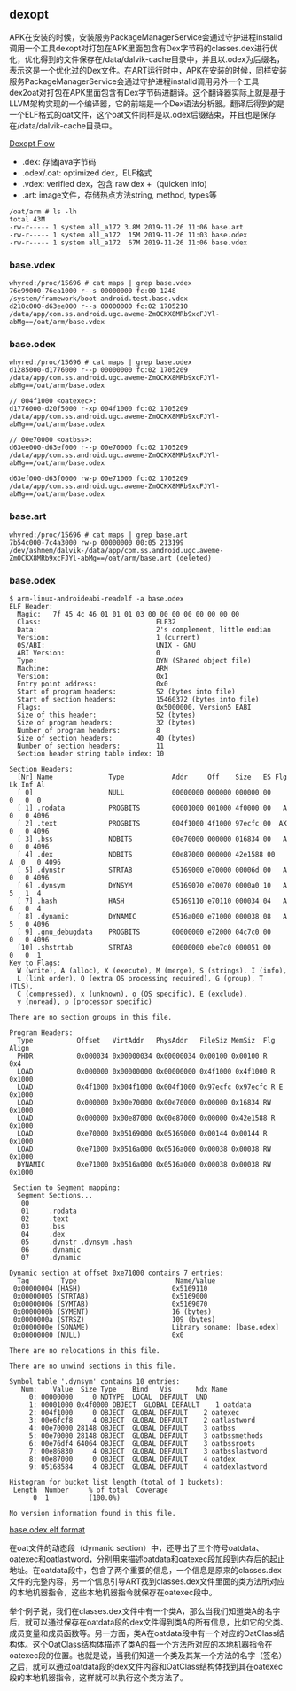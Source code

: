 ## dexopt

APK在安装的时候，安装服务PackageManagerService会通过守护进程installd调用一个工具dexopt对打包在APK里面包含有Dex字节码的classes.dex进行优化，优化得到的文件保存在/data/dalvik-cache目录中，并且以.odex为后缀名，表示这是一个优化过的Dex文件。在ART运行时中，APK在安装的时候，同样安装服务PackageManagerService会通过守护进程installd调用另外一个工具dex2oat对打包在APK里面包含有Dex字节码进翻译。这个翻译器实际上就是基于LLVM架构实现的一个编译器，它的前端是一个Dex语法分析器。翻译后得到的是一个ELF格式的oat文件，这个oat文件同样是以.odex后缀结束，并且也是保存在/data/dalvik-cache目录中。

[Dexopt Flow](./dexopt.png)

* .dex: 存储java字节码
* .odex/.oat: optimized dex，ELF格式
* .vdex: verified dex，包含 raw dex +（quicken info)
* .art: image文件，存储热点方法string, method, types等

```
/oat/arm # ls -lh
total 43M
-rw-r----- 1 system all_a172 3.8M 2019-11-26 11:06 base.art
-rw-r----- 1 system all_a172  15M 2019-11-26 11:03 base.odex
-rw-r----- 1 system all_a172  67M 2019-11-26 11:06 base.vdex
```

### base.vdex

```
whyred:/proc/15696 # cat maps | grep base.vdex
76e99000-76ea1000 r--s 00000000 fc:00 1248                               /system/framework/boot-android.test.base.vdex
d210c000-d63ee000 r--s 00000000 fc:02 1705210                            /data/app/com.ss.android.ugc.aweme-ZmOCKX8MRb9xcFJYl-abMg==/oat/arm/base.vdex
```

### base.odex

```
whyred:/proc/15696 # cat maps | grep base.odex
d1285000-d1776000 r--p 00000000 fc:02 1705209                            /data/app/com.ss.android.ugc.aweme-ZmOCKX8MRb9xcFJYl-abMg==/oat/arm/base.odex

// 004f1000 <oatexec>:
d1776000-d20f5000 r-xp 004f1000 fc:02 1705209                            /data/app/com.ss.android.ugc.aweme-ZmOCKX8MRb9xcFJYl-abMg==/oat/arm/base.odex

// 00e70000 <oatbss>:
d63ee000-d63ef000 r--p 00e70000 fc:02 1705209                            /data/app/com.ss.android.ugc.aweme-ZmOCKX8MRb9xcFJYl-abMg==/oat/arm/base.odex

d63ef000-d63f0000 rw-p 00e71000 fc:02 1705209                            /data/app/com.ss.android.ugc.aweme-ZmOCKX8MRb9xcFJYl-abMg==/oat/arm/base.odex
```

### base.art

```
whyred:/proc/15696 # cat maps | grep base.art
7b54c000-7c4a3000 rw-p 00000000 00:05 213199                             /dev/ashmem/dalvik-/data/app/com.ss.android.ugc.aweme-ZmOCKX8MRb9xcFJYl-abMg==/oat/arm/base.art (deleted)
```

### base.odex

```
$ arm-linux-androideabi-readelf -a base.odex
ELF Header:
  Magic:   7f 45 4c 46 01 01 01 03 00 00 00 00 00 00 00 00
  Class:                             ELF32
  Data:                              2's complement, little endian
  Version:                           1 (current)
  OS/ABI:                            UNIX - GNU
  ABI Version:                       0
  Type:                              DYN (Shared object file)
  Machine:                           ARM
  Version:                           0x1
  Entry point address:               0x0
  Start of program headers:          52 (bytes into file)
  Start of section headers:          15460372 (bytes into file)
  Flags:                             0x5000000, Version5 EABI
  Size of this header:               52 (bytes)
  Size of program headers:           32 (bytes)
  Number of program headers:         8
  Size of section headers:           40 (bytes)
  Number of section headers:         11
  Section header string table index: 10

Section Headers:
  [Nr] Name              Type            Addr     Off    Size   ES Flg Lk Inf Al
  [ 0]                   NULL            00000000 000000 000000 00      0   0  0
  [ 1] .rodata           PROGBITS        00001000 001000 4f0000 00   A  0   0 4096
  [ 2] .text             PROGBITS        004f1000 4f1000 97ecfc 00  AX  0   0 4096
  [ 3] .bss              NOBITS          00e70000 000000 016834 00   A  0   0 4096
  [ 4] .dex              NOBITS          00e87000 000000 42e1588 00   A  0   0 4096
  [ 5] .dynstr           STRTAB          05169000 e70000 00006d 00   A  0   0 4096
  [ 6] .dynsym           DYNSYM          05169070 e70070 0000a0 10   A  5   1  4
  [ 7] .hash             HASH            05169110 e70110 000034 04   A  6   0  4
  [ 8] .dynamic          DYNAMIC         0516a000 e71000 000038 08   A  5   0 4096
  [ 9] .gnu_debugdata    PROGBITS        00000000 e72000 04c7c0 00      0   0 4096
  [10] .shstrtab         STRTAB          00000000 ebe7c0 000051 00      0   0  1
Key to Flags:
  W (write), A (alloc), X (execute), M (merge), S (strings), I (info),
  L (link order), O (extra OS processing required), G (group), T (TLS),
  C (compressed), x (unknown), o (OS specific), E (exclude),
  y (noread), p (processor specific)

There are no section groups in this file.

Program Headers:
  Type           Offset   VirtAddr   PhysAddr   FileSiz MemSiz  Flg Align
  PHDR           0x000034 0x00000034 0x00000034 0x00100 0x00100 R   0x4
  LOAD           0x000000 0x00000000 0x00000000 0x4f1000 0x4f1000 R   0x1000
  LOAD           0x4f1000 0x004f1000 0x004f1000 0x97ecfc 0x97ecfc R E 0x1000
  LOAD           0x000000 0x00e70000 0x00e70000 0x00000 0x16834 RW  0x1000
  LOAD           0x000000 0x00e87000 0x00e87000 0x00000 0x42e1588 R   0x1000
  LOAD           0xe70000 0x05169000 0x05169000 0x00144 0x00144 R   0x1000
  LOAD           0xe71000 0x0516a000 0x0516a000 0x00038 0x00038 RW  0x1000
  DYNAMIC        0xe71000 0x0516a000 0x0516a000 0x00038 0x00038 RW  0x1000

 Section to Segment mapping:
  Segment Sections...
   00
   01     .rodata
   02     .text
   03     .bss
   04     .dex
   05     .dynstr .dynsym .hash
   06     .dynamic
   07     .dynamic

Dynamic section at offset 0xe71000 contains 7 entries:
  Tag        Type                         Name/Value
 0x00000004 (HASH)                       0x5169110
 0x00000005 (STRTAB)                     0x5169000
 0x00000006 (SYMTAB)                     0x5169070
 0x0000000b (SYMENT)                     16 (bytes)
 0x0000000a (STRSZ)                      109 (bytes)
 0x0000000e (SONAME)                     Library soname: [base.odex]
 0x00000000 (NULL)                       0x0

There are no relocations in this file.

There are no unwind sections in this file.

Symbol table '.dynsym' contains 10 entries:
   Num:    Value  Size Type    Bind   Vis      Ndx Name
     0: 00000000     0 NOTYPE  LOCAL  DEFAULT  UND
     1: 00001000 0x4f0000 OBJECT  GLOBAL DEFAULT    1 oatdata
     2: 004f1000     0 OBJECT  GLOBAL DEFAULT    2 oatexec
     3: 00e6fcf8     4 OBJECT  GLOBAL DEFAULT    2 oatlastword
     4: 00e70000 28148 OBJECT  GLOBAL DEFAULT    3 oatbss
     5: 00e70000 28148 OBJECT  GLOBAL DEFAULT    3 oatbssmethods
     6: 00e76df4 64064 OBJECT  GLOBAL DEFAULT    3 oatbssroots
     7: 00e86830     4 OBJECT  GLOBAL DEFAULT    3 oatbsslastword
     8: 00e87000     0 OBJECT  GLOBAL DEFAULT    4 oatdex
     9: 05168584     4 OBJECT  GLOBAL DEFAULT    4 oatdexlastword

Histogram for bucket list length (total of 1 buckets):
 Length  Number     % of total  Coverage
      0  1          (100.0%)

No version information found in this file.
```

[base.odex elf format](./odex.jpeg)

在oat文件的动态段（dymanic section）中，还导出了三个符号oatdata、oatexec和oatlastword，分别用来描述oatdata和oatexec段加段到内存后的起止地址。在oatdata段中，包含了两个重要的信息，一个信息是原来的classes.dex文件的完整内容，另一个信息引导ART找到classes.dex文件里面的类方法所对应的本地机器指令，这些本地机器指令就保存在oatexec段中。

举个例子说，我们在classes.dex文件中有一个类A，那么当我们知道类A的名字后，就可以通过保存在oatdata段的dex文件得到类A的所有信息，比如它的父类、成员变量和成员函数等。另一方面，类A在oatdata段中有一个对应的OatClass结构体。这个OatClass结构体描述了类A的每一个方法所对应的本地机器指令在oatexec段的位置。也就是说，当我们知道一个类及其某一个方法的名字（签名）之后，就可以通过oatdata段的dex文件内容和OatClass结构体找到其在oatexec段的本地机器指令，这样就可以执行这个类方法了。
